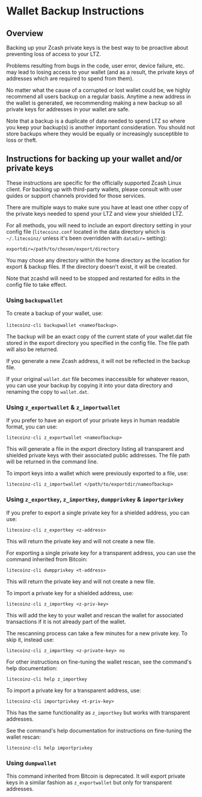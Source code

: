 # Wallet Backup Instructions

## Overview

Backing up your Zcash private keys is the best way to be proactive about preventing loss of access to your LTZ.

Problems resulting from bugs in the code, user error, device failure, etc. may lead to losing access to your wallet (and as a result, the private keys of addresses which are required to spend from them).

No matter what the cause of a corrupted or lost wallet could be, we highly recommend all users backup on a regular basis. Anytime a new address in the wallet is generated, we recommending making a new backup so all private keys for addresses in your wallet are safe.

Note that a backup is a duplicate of data needed to spend LTZ so where you keep your backup(s) is another important consideration. You should not store backups where they would be equally or increasingly susceptible to loss or theft.

## Instructions for backing up your wallet and/or private keys

These instructions are specific for the officially supported Zcash Linux client. For backing up with third-party wallets, please consult with user guides or support channels provided for those services.

There are multiple ways to make sure you have at least one other copy of the private keys needed to spend your LTZ and view your shielded LTZ.

For all methods, you will need to include an export directory setting in your config file (`litecoinz.conf` located in the data directory which is `~/.litecoinz/` unless it's been overridden with `datadir=` setting):

`exportdir=/path/to/chosen/export/directory`

You may chose any directory within the home directory as the location for export & backup files. If the directory doesn't exist, it will be created.

Note that zcashd will need to be stopped and restarted for edits in the config file to take effect. 

### Using `backupwallet`

To create a backup of your wallet, use:

`litecoinz-cli backupwallet <nameofbackup>`.

The backup will be an exact copy of the current state of your wallet.dat file stored in the export directory you specified in the config file. The file path will also be returned.

If you generate a new Zcash address, it will not be reflected in the backup file.

If your original `wallet.dat` file becomes inaccessible for whatever reason, you can use your backup by copying it into your data directory and renaming the copy to `wallet.dat`.

### Using `z_exportwallet` & `z_importwallet`

If you prefer to have an export of your private keys in human readable format, you can use:

`litecoinz-cli z_exportwallet <nameofbackup>`

This will generate a file in the export directory listing all transparent and shielded private keys with their associated public addresses. The file path will be returned in the command line.

To import keys into a wallet which were previously exported to a file, use:

`litecoinz-cli z_importwallet </path/to/exportdir/nameofbackup>`

### Using `z_exportkey`, `z_importkey`, `dumpprivkey` & `importprivkey`

If you prefer to export a single private key for a shielded address, you can use:

`litecoinz-cli z_exportkey <z-address>`

This will return the private key and will not create a new file.

For exporting a single private key for a transparent address, you can use the command inherited from Bitcoin:

`litecoinz-cli dumpprivkey <t-address>`

This will return the private key and will not create a new file.

To import a private key for a shielded address, use:

`litecoinz-cli z_importkey <z-priv-key>`

This will add the key to your wallet and rescan the wallet for associated transactions if it is not already part of the wallet.

The rescanning process can take a few minutes for a new private key. To skip it, instead use:

`litecoinz-cli z_importkey <z-private-key> no`

For other instructions on fine-tuning the wallet rescan, see the command's help documentation:

`litecoinz-cli help z_importkey`

To import a private key for a transparent address, use:

`litecoinz-cli importprivkey <t-priv-key>`

This has the same functionality as `z_importkey` but works with transparent addresses.

See the command's help documentation for instructions on fine-tuning the wallet rescan:

`litecoinz-cli help importprivkey`

### Using `dumpwallet`

This command inherited from Bitcoin is deprecated. It will export private keys in a similar fashion as `z_exportwallet` but only for transparent addresses.
